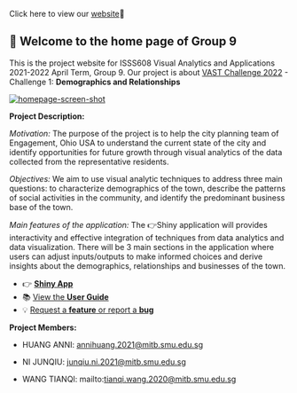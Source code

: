 Click here to view our [website](https://vaprojectgroup9.netlify.app/)💖

## 👋 Welcome to the home page of Group 9
This is the project website for ISSS608 Visual Analytics and Applications 2021-2022 April Term, Group 9. Our project is about [VAST Challenge 2022](https://vast-challenge.github.io/2022/) - Challenge 1: **Demographics and Relationships**

<p><a href="[https://vaproject.shinyapps.io/ISSS608VAProjectShinyApp/](https://vaprojectgroup9.netlify.app/)">
<img src="https://user-images.githubusercontent.com/44923423/179392679-a511af99-a17e-4bbb-b311-36a8cd27a753.png" alt="homepage-screen-shot">
</a></p>

**Project Description:**

*Motivation:* The purpose of the project is to help the city planning team of Engagement, Ohio USA to understand the current state of the city and identify opportunities for future growth through visual analytics of the data collected from the representative residents.

*Objectives:* We aim to use visual analytic techniques to address three main questions: to characterize demographics of the town, describe the patterns of social activities in the community, and identify the predominant business base of the town.

*Main features of the application:* The :point_right:Shiny application will provides interactivity and effective integration of techniques from data analytics and data visualization. There will be 3 main sections in the application where users can adjust inputs/outputs to make informed choices and derive insights about the demographics, relationships and businesses of the town. 

- 👉 [**Shiny App**](https://vaproject.shinyapps.io/ISSS608VAProjectShinyApp/)
- 📚 [View the **User Guide**](https://vaprojectgroup9.netlify.app/guide.html)
- 💡 [Request a **feature** or report a **bug**](https://github.com/wang0010t/VAProject/issues)

**Project Members:**

- HUANG ANNI: annihuang.2021@mitb.smu.edu.sg

- NI JUNQIU: junqiu.ni.2021@mitb.smu.edu.sg

- WANG TIANQI: mailto:tianqi.wang.2020@mitb.smu.edu.sg
